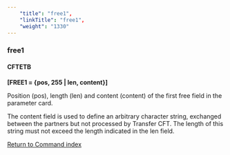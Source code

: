 ```yaml
---
    "title": "free1",
    "linkTitle": "free1",
    "weight": "1330"
---
```

<span id="free1"></span>

### free1

#### CFTETB

****[FREE1 = {pos, 255 &#124; len,
content}]****

Position (pos), length (len) and content (content) of the first free
field in the parameter card.

The content field is used to
define an arbitrary character string, exchanged between the partners but
not processed by Transfer CFT. The length of this string must
not exceed the length indicated in the len
field.

[Return to Command index](../../)
